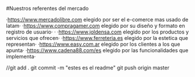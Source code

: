 #Nuestros referentes del mercado

·https://www.mercadolibre.com elegido por ser el e-comerce mas usado de latam·
·https://www.compragamer.com elegido por su diseño y formato en registro de usuario·    ·
·https://www.joldensa.com elegido por los productos y servicios que ofrecen·
·https://www.ferreteria.es elegido por la estetica que representan·
·https://www.easy.com.ar elegido por los clientes a los que apunta·
·https://www.cadena88.com/es elegido por las funcionalidades que implementa·




//git add .
git commit -m "estes es el readme"
git push origin master
